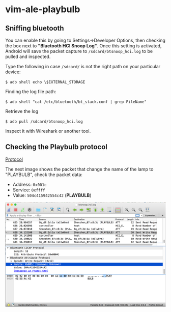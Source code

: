 # vim-ale-playbulb

## Sniffing bluetooth

You can enable this by going to Settings->Developer Options, then checking the box next to 
**"Bluetooth HCI Snoop Log"**.
Once this setting is activated, Android will save the packet capture to `/sdcard/btsnoop_hci.log`
to be pulled and inspected.

Type the following in case `/sdcard/` is not the right path on your particular device:

`$ adb shell echo \$EXTERNAL_STORAGE`

Finding the log file path:

`$ adb shell "cat /etc/bluetooth/bt_stack.conf | grep FileName"`

Retrieve the log

`$ adb pull /sdcard/btsnoop_hci.log`

Inspect it with Wireshark or another tool.

## Checking the Playbulb protocol

[Protocol](https://github.com/Phhere/Playbulb)

The next image shows the packet that change the name of the lamp to "PLAYBULB", check the packet data:

* Address: `0x001c`
* Service: `0xffff`
* Value: `504c415942554c42` (**PLAYBULB**)

![wireshark](assets/wireshark.png)

